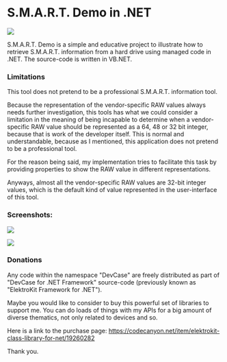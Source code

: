 # S.M.A.R.T. Demo in .NET

![](Solution/S.M.A.R.T.-Demo\App.ico)

S.M.A.R.T. Demo is a simple and educative project to illustrate how to retrieve S.M.A.R.T. information from a hard drive using managed code in .NET. The source-code is written in VB.NET.

### Limitations

This tool does not pretend to be a professional S.M.A.R.T. information tool. 

Because the representation of the vendor-specific RAW values always needs further investigation, this tools has what we could consider a limitation in the meaning of being incapable to determine when a vendor-specific RAW value should be represented as a 64, 48 or 32 bit integer, because that is work of the developer itself. This is normal and understandable, because as I mentioned, this application does not pretend to be a professional tool.

For the reason being said, my implementation tries to facilitate this task by providing properties to show the RAW value in different representations. 

Anyways, almost all the vendor-specific RAW values are 32-bit integer values, which is the default kind of value represented in the user-interface of this tool.

### Screenshots:

![](Preview/Screenshot-1.png)

![](Preview/Screenshot-2.png)

### Donations

Any code within the namespace "DevCase" are freely distributed as part of "DevCase for .NET Framework" source-code (previously known as "ElektroKit Framework for .NET").
 
Maybe you would like to consider to buy this powerful set of libraries to support me. You can do loads of things with my APIs for a big amount of diverse thematics, not only related to devices and so.
 
Here is a link to the purchase page:
https://codecanyon.net/item/elektrokit-class-library-for-net/19260282

Thank you.